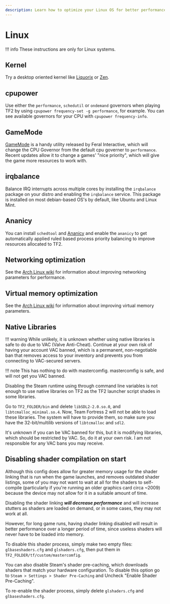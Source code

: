 ```yaml
---
description: Learn how to optimize your Linux OS for better performance.
---
```


# Linux
!!! info
    These instructions are only for Linux systems.

## Kernel
Try a desktop oriented kernel like [Liquorix](https://liquorix.net/) or [Zen](https://github.com/zen-kernel).

## cpupower
Use either the `performance`, `schedutil` or `ondemand` governors when playing TF2 by using `cpupower frequency-set -g performance`, for example. You can see available governors for your CPU with `cpupower frequency-info`.

## GameMode
[GameMode](https://github.com/FeralInteractive/gamemode) is a handy utility released by Feral Interactive, which will change the CPU Governor from the default cpu governer to `performance`. Recent updates allow it to change a games' "nice priority", which will give the game more resources to work with.

## irqbalance
Balance IRQ interrupts across multiple cores by installing the `irqbalance` package on your distro and enabling the `irqbalance` service. This package is installed on most debian-based OS's by default, like Ubuntu and Linux Mint.

## Ananicy
You can install `schedtool` and [Ananicy](https://github.com/Nefelim4ag/Ananicy) and enable the `ananicy` to get automatically applied ruled based process priority balancing to improve resources allocated to TF2.

## Networking optimization

See the [Arch Linux wiki](https://wiki.archlinux.org/index.php/Sysctl#Improving_performance) for information about improving networking parameters for performance.

## Virtual memory optimization

See the [Arch Linux wiki](https://wiki.archlinux.org/index.php/Sysctl#Virtual_memory) for information about improving virtual memory parameters.

## Native Libraries

!!! warning
    While unlikely, it is unknown whether using native libraries is safe to do due to VAC (Valve Anti-Cheat). Continue at your own risk of having your account VAC banned, which is a permanent, non-negotiable ban that removes access to your inventory and prevents you from connecting to VAC-secured servers.

!!! note
    This has nothing to do with mastercomfig. mastercomfig is safe, and will not get you VAC banned.

Disabling the Steam runtime using through command line variables is not enough to use native libraries
on TF2 as the TF2 launcher script shades in some libraries.

Go to `TF2_FOLDER/bin` and delete `libSDL2-2.0.so.0`, and `libtcmalloc_minimal.so.4`.
Now, Team Fortress 2 will not be able to load these libraries. The system will have to
provide them, so make sure you have the 32-bit/multilib versions of `libtcmalloc` and `sdl2`.

It's unknown if you can be VAC banned for this, but it is modifying libraries, which should be
restricted by VAC. So, do it at your own risk. I am not responsible for any VAC bans you may receive.

## Disabling shader compilation on start
Although this config does allow for greater memory usage for the shader linking
that is run when the game launches, and removes outdated shader listings, some of you
may not want to wait at all for the shaders to self-compile (particularly if you're running an older graphics card circa ~2009) because the device may not allow for it in a suitable amount of time.

Disabling the shader linking **_will decrease performance_** and will increase
stutters as shaders are loaded on demand, or in some cases, they may not work at all.

However, for long game runs, having shader linking disabled will result in better
performance over a longer period of time, since useless shaders will never have to be loaded into memory.

To disable this shader process, simply make two empty files: `glbaseshaders.cfg` and `glshaders.cfg`,
then put them in `TF2_FOLDER/tf/custom/mastercomfig`.

You can also disable Steam's shader pre-caching, which downloads shaders that match your hardware configuration.
To disable this option go to `Steam > Settings > Shader Pre-Caching` and Uncheck "Enable Shader Pre-Caching".

To re-enable the shader process, simply delete `glshaders.cfg` and `glbaseshaders.cfg`.
